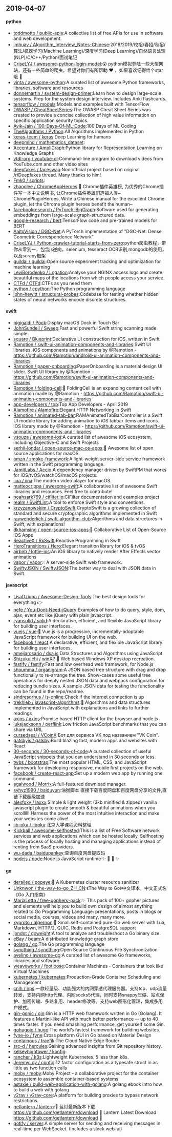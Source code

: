 ## 2019-04-07

#### python
* [toddmotto / public-apis](https://github.com/toddmotto/public-apis):A collective list of free APIs for use in software and web development.
* [imhuay / Algorithm_Interview_Notes-Chinese](https://github.com/imhuay/Algorithm_Interview_Notes-Chinese):2018/2019/校招/春招/秋招/算法/机器学习(Machine Learning)/深度学习(Deep Learning)/自然语言处理(NLP)/C/C++/Python/面试笔记
* [CriseLYJ / awesome-python-login-model](https://github.com/CriseLYJ/awesome-python-login-model):😮
python模拟登陆一些大型网站，还有一些简单的爬虫，希望对你们有所帮助
❤️
，如果喜欢记得给个star哦
🌟
* [vinta / awesome-python](https://github.com/vinta/awesome-python):A curated list of awesome Python frameworks, libraries, software and resources
* [donnemartin / system-design-primer](https://github.com/donnemartin/system-design-primer):Learn how to design large-scale systems. Prep for the system design interview. Includes Anki flashcards.
* [tensorflow / models](https://github.com/tensorflow/models):Models and examples built with TensorFlow
* [OWASP / CheatSheetSeries](https://github.com/OWASP/CheatSheetSeries):The OWASP Cheat Sheet Series was created to provide a concise collection of high value information on specific application security topics.
* [Avik-Jain / 100-Days-Of-ML-Code](https://github.com/Avik-Jain/100-Days-Of-ML-Code):100 Days of ML Coding
* [TheAlgorithms / Python](https://github.com/TheAlgorithms/Python):All Algorithms implemented in Python
* [keras-team / keras](https://github.com/keras-team/keras):Deep Learning for humans
* [deepmind / mathematics_dataset](https://github.com/deepmind/mathematics_dataset):
* [Accenture / AmpliGraph](https://github.com/Accenture/AmpliGraph):Python library for Representation Learning on Knowledge Graphs
* [ytdl-org / youtube-dl](https://github.com/ytdl-org/youtube-dl):Command-line program to download videos from YouTube.com and other video sites
* [deepfakes / faceswap](https://github.com/deepfakes/faceswap):Non official project based on original /r/Deepfakes thread. Many thanks to him!
* [Fmk0 / scripts](https://github.com/Fmk0/scripts):
* [zhaoolee / ChromeAppHeroes](https://github.com/zhaoolee/ChromeAppHeroes):🌈
Chrome插件英雄榜, 为优秀的Chrome插件写一本中文说明书, 让Chrome插件英雄们造福人类~ ChromePluginHeroes, Write a Chinese manual for the excellent Chrome plugin, let the Chrome plugin heroes benefit the human~
* [facebookresearch / PyTorch-BigGraph](https://github.com/facebookresearch/PyTorch-BigGraph):Software used for generating embeddings from large-scale graph-structured data.
* [google-research / bert](https://github.com/google-research/bert):TensorFlow code and pre-trained models for BERT
* [AaltoVision / DGC-Net](https://github.com/AaltoVision/DGC-Net):A PyTorch implementation of "DGC-Net: Dense Geometric Correspondence Network"
* [CriseLYJ / Python-crawler-tutorial-starts-from-zero](https://github.com/CriseLYJ/Python-crawler-tutorial-starts-from-zero):python爬虫教程，带你从零到一，包含js逆向，selenium, tesseract OCR识别,mongodb的使用，以及scrapy框架
* [guildai / guildai](https://github.com/guildai/guildai):Open source experiment tracking and optimization for machine learning
* [LeviBorodenko / Logation](https://github.com/LeviBorodenko/Logation):Analyse your NGINX access logs and create beautiful maps of the locations from which people access your service.
* [CTFd / CTFd](https://github.com/CTFd/CTFd):CTFs as you need them
* [python / cpython](https://github.com/python/cpython):The Python programming language
* [john-hewitt / structural-probes](https://github.com/john-hewitt/structural-probes):Codebase for testing whether hidden states of neural networks encode discrete structures.

#### swift
* [pigigaldi / Pock](https://github.com/pigigaldi/Pock):Display macOS Dock in Touch Bar
* [JohnSundell / Sweep](https://github.com/JohnSundell/Sweep):Fast and powerful Swift string scanning made simple
* [square / Blueprint](https://github.com/square/Blueprint):Declarative UI construction for iOS, written in Swift
* [Ramotion / swift-ui-animation-components-and-libraries](https://github.com/Ramotion/swift-ui-animation-components-and-libraries):Swift UI libraries, iOS components and animations by @Ramotion - https://github.com/Ramotion/android-ui-animation-components-and-libraries
* [Ramotion / paper-onboarding](https://github.com/Ramotion/paper-onboarding):PaperOnboarding is a material design UI slider. Swift UI library by @Ramotion - https://github.com/Ramotion/swift-ui-animation-components-and-libraries
* [Ramotion / folding-cell](https://github.com/Ramotion/folding-cell):📃
FoldingCell is an expanding content cell with animation made by @Ramotion - https://github.com/Ramotion/swift-ui-animation-components-and-libraries
* [app-developers / top](https://github.com/app-developers/top):Top App Developers - April 2019
* [Alamofire / Alamofire](https://github.com/Alamofire/Alamofire):Elegant HTTP Networking in Swift
* [Ramotion / animated-tab-bar](https://github.com/Ramotion/animated-tab-bar):RAMAnimatedTabBarController is a Swift UI module library for adding animation to iOS tabbar items and icons. iOS library made by @Ramotion - https://github.com/Ramotion/swift-ui-animation-components-and-libraries
* [vsouza / awesome-ios](https://github.com/vsouza/awesome-ios):A curated list of awesome iOS ecosystem, including Objective-C and Swift Projects
* [serhii-londar / open-source-mac-os-apps](https://github.com/serhii-londar/open-source-mac-os-apps):🚀
Awesome list of open source applications for macOS.
* [amzn / smoke-framework](https://github.com/amzn/smoke-framework):A light-weight server-side service framework written in the Swift programming language.
* [JamitLabs / Accio](https://github.com/JamitLabs/Accio):A dependency manager driven by SwiftPM that works for iOS/tvOS/watchOS/macOS projects.
* [iina / iina](https://github.com/iina/iina):The modern video player for macOS.
* [matteocrippa / awesome-swift](https://github.com/matteocrippa/awesome-swift):A collaborative list of awesome Swift libraries and resources. Feel free to contribute!
* [noahsark769 / cifilter.io](https://github.com/noahsark769/cifilter.io):CIFilter documentation and examples project
* [realm / SwiftLint](https://github.com/realm/SwiftLint):A tool to enforce Swift style and conventions.
* [krzyzanowskim / CryptoSwift](https://github.com/krzyzanowskim/CryptoSwift):CryptoSwift is a growing collection of standard and secure cryptographic algorithms implemented in Swift
* [raywenderlich / swift-algorithm-club](https://github.com/raywenderlich/swift-algorithm-club):Algorithms and data structures in Swift, with explanations!
* [dkhamsing / open-source-ios-apps](https://github.com/dkhamsing/open-source-ios-apps):📱
Collaborative List of Open-Source iOS Apps
* [ReactiveX / RxSwift](https://github.com/ReactiveX/RxSwift):Reactive Programming in Swift
* [HeroTransitions / Hero](https://github.com/HeroTransitions/Hero):Elegant transition library for iOS & tvOS
* [airbnb / lottie-ios](https://github.com/airbnb/lottie-ios):An iOS library to natively render After Effects vector animations
* [vapor / vapor](https://github.com/vapor/vapor):💧
A server-side Swift web framework.
* [SwiftyJSON / SwiftyJSON](https://github.com/SwiftyJSON/SwiftyJSON):The better way to deal with JSON data in Swift.

#### javascript
* [LisaDziuba / Awesome-Design-Tools](https://github.com/LisaDziuba/Awesome-Design-Tools):The best design tools for everything
👉
* [nefe / You-Dont-Need-jQuery](https://github.com/nefe/You-Dont-Need-jQuery):Examples of how to do query, style, dom, ajax, event etc like jQuery with plain javascript.
* [ryansolid / solid](https://github.com/ryansolid/solid):A declarative, efficient, and flexible JavaScript library for building user interfaces.
* [vuejs / vue](https://github.com/vuejs/vue):🖖
Vue.js is a progressive, incrementally-adoptable JavaScript framework for building UI on the web.
* [facebook / react](https://github.com/facebook/react):A declarative, efficient, and flexible JavaScript library for building user interfaces.
* [amejiarosario / dsa.js](https://github.com/amejiarosario/dsa.js):Data Structures and Algorithms using JavaScript
* [ShizukuIchi / winXP](https://github.com/ShizukuIchi/winXP):🏁
Web based Windows XP desktop recreation.
* [fastify / fastify](https://github.com/fastify/fastify):Fast and low overhead web framework, for Node.js
* [shoumma / organigram](https://github.com/shoumma/organigram):A JSON based tree structure with drag and drop functionally to re-arrange the tree. Show-cases some useful tree operations for deeply nested JSON data and webpack configuration for reducing bundle sizes. A sample JSON data for testing the functionality can be found in the repo/readme.
* [sindresorhus / is-online](https://github.com/sindresorhus/is-online):Check if the internet connection is up
* [trekhleb / javascript-algorithms](https://github.com/trekhleb/javascript-algorithms):📝
Algorithms and data structures implemented in JavaScript with explanations and links to further readings
* [axios / axios](https://github.com/axios/axios):Promise based HTTP client for the browser and node.js
* [lukejacksonn / perflink](https://github.com/lukejacksonn/perflink):Low friction JavaScript benchmarks that you can share via URL
* [cursedseal / VCoinX](https://github.com/cursedseal/VCoinX):Бот для сервиса VK под названием "VK Coin".
* [gatsbyjs / gatsby](https://github.com/gatsbyjs/gatsby):Build blazing fast, modern apps and websites with React
* [30-seconds / 30-seconds-of-code](https://github.com/30-seconds/30-seconds-of-code):A curated collection of useful JavaScript snippets that you can understand in 30 seconds or less.
* [twbs / bootstrap](https://github.com/twbs/bootstrap):The most popular HTML, CSS, and JavaScript framework for developing responsive, mobile first projects on the web.
* [facebook / create-react-app](https://github.com/facebook/create-react-app):Set up a modern web app by running one command.
* [agalwood / Motrix](https://github.com/agalwood/Motrix):A full-featured download manager.
* [syhyz1990 / baiduyun](https://github.com/syhyz1990/baiduyun):油猴脚本 直接下载百度网盘和百度网盘分享的文件,直链下载超级加速
* [alexfoxy / laxxx](https://github.com/alexfoxy/laxxx):Simple & light weight (3kb minified & zipped) vanilla javascript plugin to create smooth & beautiful animations when you scrolllll! Harness the power of the most intuitive interaction and make your websites come alive!
* [lib-pku / libpku](https://github.com/lib-pku/libpku):北京大学课程资料整理
* [Kickball / awesome-selfhosted](https://github.com/Kickball/awesome-selfhosted):This is a list of Free Software network services and web applications which can be hosted locally. Selfhosting is the process of locally hosting and managing applications instead of renting from SaaS providers.
* [wu-dada / baidupankey](https://github.com/wu-dada/baidupankey):查询百度网盘提取码
* [nodejs / node](https://github.com/nodejs/node):Node.js JavaScript runtime
✨
🐢
🚀
✨

#### go
* [derailed / popeye](https://github.com/derailed/popeye):🧭 A Kubernetes cluster resource sanitizer
* [Unknwon / the-way-to-go_ZH_CN](https://github.com/Unknwon/the-way-to-go_ZH_CN):《The Way to Go》中文译本，中文正式名《Go 入门指南》
* [MariaLetta / free-gophers-pack](https://github.com/MariaLetta/free-gophers-pack):✨
This pack of 100+ gopher pictures and elements will help you to build own design of almost anything related to Go Programming Language: presentations, posts in blogs or social media, courses, videos and many, many more.
* [xyproto / algernon](https://github.com/xyproto/algernon):🎩
Small self-contained pure-Go web server with Lua, Markdown, HTTP/2, QUIC, Redis and PostgreSQL support
* [jondot / goweight](https://github.com/jondot/goweight):A tool to analyze and troubleshoot a Go binary size.
* [eBay / beam](https://github.com/eBay/beam):A distributed knowledge graph store
* [golang / go](https://github.com/golang/go):The Go programming language
* [syncthing / syncthing](https://github.com/syncthing/syncthing):Open Source Continuous File Synchronization
* [avelino / awesome-go](https://github.com/avelino/awesome-go):A curated list of awesome Go frameworks, libraries and software
* [weaveworks / footloose](https://github.com/weaveworks/footloose):Container Machines - Containers that look like Virtual Machines
* [kubernetes / kubernetes](https://github.com/kubernetes/kubernetes):Production-Grade Container Scheduling and Management
* [cnlh / nps](https://github.com/cnlh/nps):一款轻量级、功能强大的内网穿透代理服务器。支持tcp、udp流量转发，支持内网http代理、内网socks5代理，同时支持snappy压缩、站点保护、加密传输、多路复用、header修改等。支持web图形化管理，集成多用户模式。
* [gin-gonic / gin](https://github.com/gin-gonic/gin):Gin is a HTTP web framework written in Go (Golang). It features a Martini-like API with much better performance -- up to 40 times faster. If you need smashing performance, get yourself some Gin.
* [gohugoio / hugo](https://github.com/gohugoio/hugo):The world’s fastest framework for building websites.
* [fyne-io / fyne](https://github.com/fyne-io/fyne):Cross platform GUI in Go based on Material Design
* [containous / traefik](https://github.com/containous/traefik):The Cloud Native Edge Router
* [src-d / hercules](https://github.com/src-d/hercules):Gaining advanced insights from Git repository history.
* [kelseyhightower / konfig](https://github.com/kelseyhightower/konfig):
* [rancher / k3s](https://github.com/rancher/k3s):Lightweight Kubernetes. 5 less than k8s.
* [JeremyLoy / config](https://github.com/JeremyLoy/config):12 factor configuration as a typesafe struct in as little as two function calls
* [moby / moby](https://github.com/moby/moby):Moby Project - a collaborative project for the container ecosystem to assemble container-based systems
* [astaxie / build-web-application-with-golang](https://github.com/astaxie/build-web-application-with-golang):A golang ebook intro how to build a web with golang
* [v2ray / v2ray-core](https://github.com/v2ray/v2ray-core):A platform for building proxies to bypass network restrictions.
* [getlantern / lantern](https://github.com/getlantern/lantern):🔴
蓝灯最新版本下载 https://github.com/getlantern/download
🔴
Lantern Latest Download https://github.com/getlantern/download
🔴
* [gotify / server](https://github.com/gotify/server):A simple server for sending and receiving messages in real-time per WebSocket. (Includes a sleek web-ui)
